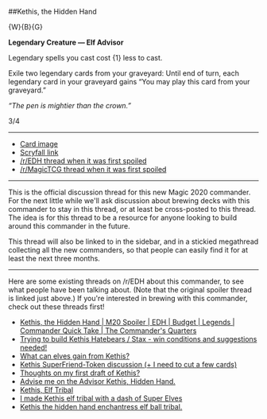 ##Kethis, the Hidden Hand

{W}{B}{G}

**Legendary Creature — Elf Advisor**

Legendary spells you cast cost {1} less to cast.

Exile two legendary cards from your graveyard: Until end of turn, each legendary card in your graveyard gains “You may play this card from your graveyard.”

*“The pen is mightier than the crown.”*

3/4

***
* [Card image](https://img.scryfall.com/cards/large/front/f/e/fe28de73-76f3-4a9e-a020-dbe5921b9be5.jpg)
* [Scryfall link](https://scryfall.com/card/m20/211/kethis-the-hidden-hand)
* [/r/EDH thread when it was first spoiled](https://www.reddit.com/r/EDH/comments/c3fsf5/m20_kethis_the_hidden_hand/)
* [/r/MagicTCG thread when it was first spoiled](https://www.reddit.com/r/magicTCG/comments/c3fqrc/kethis_the_hidden_hand_the_mana_source_exclusive/)

***

This is the official discussion thread for this new Magic 2020 commander. For the next little while we'll ask discussion about brewing decks with this commander to stay in this thread, or at least be cross-posted to this thread. The idea is for this thread to be a resource for anyone looking to build around this commander in the future.

This thread will also be linked to in the sidebar, and in a stickied megathread collecting all the new commanders, so that people can easily find it for at least the next three months.

***

Here are some existing threads on /r/EDH about this commander, to see what people have been talking about. (Note that the original spoiler thread is linked just above.) If you're interested in brewing with this commander, check out these threads first!

* [Kethis, the Hidden Hand | M20 Spoiler | EDH | Budget | Legends | Commander Quick Take | The Commander's Quarters](https://www.reddit.com/r/EDH/comments/c5faus/kethis_the_hidden_hand_m20_spoiler_edh_budget/)
* [Trying to build Kethis Hatebears / Stax - win conditions and suggestions needed!](https://www.reddit.com/r/EDH/comments/c3txvs/trying_to_build_kethis_hatebears_stax_win/)
* [What can elves gain from Kethis?](https://www.reddit.com/r/EDH/comments/c483qh/what_can_elves_gain_from_kethis/)
* [Kethis SuperFriend-Token discussion (+ I need to cut a few cards)](https://www.reddit.com/r/EDH/comments/c4kpad/kethis_superfriendtoken_discussion_i_need_to_cut/)
* [Thoughts on my first draft of Kethis?](https://www.reddit.com/r/EDH/comments/c40ro6/thoughts_on_my_first_draft_of_kethis/)
* [Advise me on the Advisor Kethis, Hidden Hand.](https://www.reddit.com/r/EDH/comments/c4v6bx/advise_me_on_the_advisor_kethis_hidden_hand/)
* [Kethis, Elf Tribal](https://www.reddit.com/r/EDH/comments/c4vq3u/kethis_elf_tribal/)
* [I made Kethis elf tribal with a dash of Super Elves](https://www.reddit.com/r/EDH/comments/c4q22q/i_made_kethis_elf_tribal_with_a_dash_of_super/)
* [Kethis the hidden hand enchantress elf ball tribal.](https://www.reddit.com/r/EDH/comments/c5em2b/kethis_the_hidden_hand_enchantress_elf_ball_tribal/)